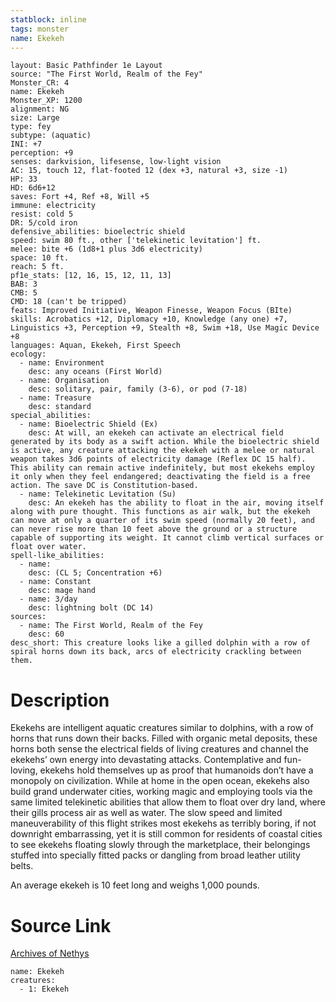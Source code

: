 ```yaml
---
statblock: inline
tags: monster
name: Ekekeh
---
```

```statblock
layout: Basic Pathfinder 1e Layout
source: "The First World, Realm of the Fey"
Monster_CR: 4
name: Ekekeh
Monster_XP: 1200
alignment: NG
size: Large
type: fey
subtype: (aquatic)
INI: +7
perception: +9
senses: darkvision, lifesense, low-light vision
AC: 15, touch 12, flat-footed 12 (dex +3, natural +3, size -1)
HP: 33
HD: 6d6+12
saves: Fort +4, Ref +8, Will +5
immune: electricity
resist: cold 5
DR: 5/cold iron
defensive_abilities: bioelectric shield
speed: swim 80 ft., other ['telekinetic levitation'] ft.
melee: bite +6 (1d8+1 plus 3d6 electricity)
space: 10 ft.
reach: 5 ft.
pf1e_stats: [12, 16, 15, 12, 11, 13]
BAB: 3
CMB: 5
CMD: 18 (can't be tripped)
feats: Improved Initiative, Weapon Finesse, Weapon Focus (BIte)
skills: Acrobatics +12, Diplomacy +10, Knowledge (any one) +7, Linguistics +3, Perception +9, Stealth +8, Swim +18, Use Magic Device +8
languages: Aquan, Ekekeh, First Speech
ecology:
  - name: Environment
    desc: any oceans (First World)
  - name: Organisation
    desc: solitary, pair, family (3-6), or pod (7-18)
  - name: Treasure
    desc: standard
special_abilities:
  - name: Bioelectric Shield (Ex)
    desc: At will, an ekekeh can activate an electrical field generated by its body as a swift action. While the bioelectric shield is active, any creature attacking the ekekeh with a melee or natural weapon takes 3d6 points of electricity damage (Reflex DC 15 half). This ability can remain active indefinitely, but most ekekehs employ it only when they feel endangered; deactivating the field is a free action. The save DC is Constitution-based.
  - name: Telekinetic Levitation (Su)
    desc: An ekekeh has the ability to float in the air, moving itself along with pure thought. This functions as air walk, but the ekekeh can move at only a quarter of its swim speed (normally 20 feet), and can never rise more than 10 feet above the ground or a structure capable of supporting its weight. It cannot climb vertical surfaces or float over water.
spell-like_abilities:
  - name:
    desc: (CL 5; Concentration +6)
  - name: Constant
    desc: mage hand
  - name: 3/day
    desc: lightning bolt (DC 14)
sources:
  - name: The First World, Realm of the Fey
    desc: 60
desc_short: This creature looks like a gilled dolphin with a row of spiral horns down its back, arcs of electricity crackling between them.
```
# Description
Ekekehs are intelligent aquatic creatures similar to dolphins, with a row of horns that runs down their backs. Filled with organic metal deposits, these horns both sense the electrical fields of living creatures and channel the ekekehs’ own energy into devastating attacks. Contemplative and fun-loving, ekekehs hold themselves up as proof that humanoids don’t have a monopoly on civilization. While at home in the open ocean, ekekehs also build grand underwater cities, working magic and employing tools via the same limited telekinetic abilities that allow them to float over dry land, where their gills process air as well as water. The slow speed and limited maneuverability of this flight strikes most ekekehs as terribly boring, if not downright embarrassing, yet it is still common for residents of coastal cities to see ekekehs floating slowly through the marketplace, their belongings stuffed into specially fitted packs or dangling from broad leather utility belts. 

An average ekekeh is 10 feet long and weighs 1,000 pounds.
# Source Link
[Archives of Nethys](https://aonprd.com/MonsterDisplay.aspx?ItemName=Ekekeh)
```encounter-table
name: Ekekeh
creatures:
  - 1: Ekekeh
```
